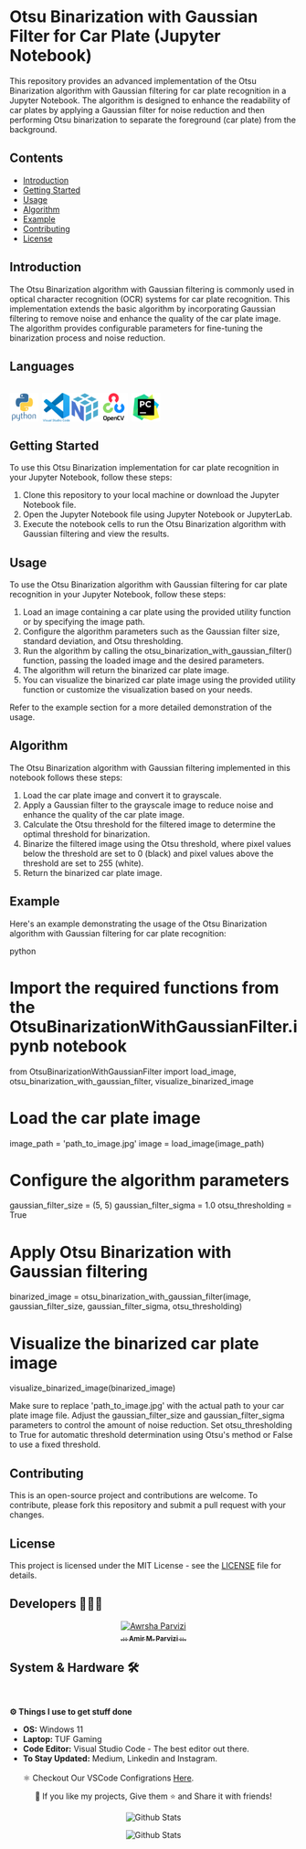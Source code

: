 # Otsu Binarization with Gaussian Filter for Car Plate (Jupyter Notebook)

This repository provides an advanced implementation of the Otsu Binarization algorithm with Gaussian filtering for car plate recognition in a Jupyter Notebook. The algorithm is designed to enhance the readability of car plates by applying a Gaussian filter for noise reduction and then performing Otsu binarization to separate the foreground (car plate) from the background.

## Contents

- [Introduction](#introduction)
- [Getting Started](#getting-started)
- [Usage](#usage)
- [Algorithm](#algorithm)
- [Example](#example)
- [Contributing](#contributing)
- [License](#license)

## Introduction

The Otsu Binarization algorithm with Gaussian filtering is commonly used in optical character recognition (OCR) systems for car plate recognition. This implementation extends the basic algorithm by incorporating Gaussian filtering to remove noise and enhance the quality of the car plate image. The algorithm provides configurable parameters for fine-tuning the binarization process and noise reduction.

## Languages  
<code>
<img align="center" src="https://github.com/devicons/devicon/blob/v2.15.1/icons/python/python-original-wordmark.svg" width="50" height="50" /> <img align="center" src="https://github.com/devicons/devicon/blob/v2.15.1/icons/vscode/vscode-original-wordmark.svg" width="50" height="50"/><img align="center" src="https://github.com/devicons/devicon/blob/v2.15.1/icons/numpy/numpy-original.svg" width="50" height="50"/><img align="center" src="https://github.com/devicons/devicon/blob/v2.15.1/icons/opencv/opencv-original-wordmark.svg" width="50" height="50" /> <img align="center" src="https://github.com/devicons/devicon/blob/v2.15.1/icons/pycharm/pycharm-original.svg" width="50" height="50"/>
</code>

## Getting Started

To use this Otsu Binarization implementation for car plate recognition in your Jupyter Notebook, follow these steps:

1. Clone this repository to your local machine or download the Jupyter Notebook file.
1. Open the Jupyter Notebook file using Jupyter Notebook or JupyterLab.
1. Execute the notebook cells to run the Otsu Binarization algorithm with Gaussian filtering and view the results.

## Usage

To use the Otsu Binarization algorithm with Gaussian filtering for car plate recognition in your Jupyter Notebook, follow these steps:

1. Load an image containing a car plate using the provided utility function or by specifying the image path.
1. Configure the algorithm parameters such as the Gaussian filter size, standard deviation, and Otsu thresholding.
1. Run the algorithm by calling the otsu_binarization_with_gaussian_filter() function, passing the loaded image and the desired parameters.
1. The algorithm will return the binarized car plate image.
1. You can visualize the binarized car plate image using the provided utility function or customize the visualization based on your needs.

Refer to the example section for a more detailed demonstration of the usage.

## Algorithm

The Otsu Binarization algorithm with Gaussian filtering implemented in this notebook follows these steps:

1. Load the car plate image and convert it to grayscale.
1. Apply a Gaussian filter to the grayscale image to reduce noise and enhance the quality of the car plate image.
1. Calculate the Otsu threshold for the filtered image to determine the optimal threshold for binarization.
1. Binarize the filtered image using the Otsu threshold, where pixel values below the threshold are set to 0 (black) and pixel values above the threshold are set to 255 (white).
1. Return the binarized car plate image.

## Example

Here's an example demonstrating the usage of the Otsu Binarization algorithm with Gaussian filtering for car plate recognition:

python
# Import the required functions from the OtsuBinarizationWithGaussianFilter.ipynb notebook
from OtsuBinarizationWithGaussianFilter import load_image, otsu_binarization_with_gaussian_filter, visualize_binarized_image

# Load the car plate image
image_path = 'path_to_image.jpg'
image = load_image(image_path)

# Configure the algorithm parameters
gaussian_filter_size = (5, 5)
gaussian_filter_sigma = 1.0
otsu_thresholding = True

# Apply Otsu Binarization with Gaussian filtering
binarized_image = otsu_binarization_with_gaussian_filter(image, gaussian_filter_size, gaussian_filter_sigma, otsu_thresholding)

# Visualize the binarized car plate image
visualize_binarized_image(binarized_image)


Make sure to replace 'path_to_image.jpg' with the actual path to your car plate image file. Adjust the gaussian_filter_size and gaussian_filter_sigma parameters to control the amount of noise reduction. Set otsu_thresholding to True for automatic threshold determination using Otsu's method or False to use a fixed threshold.

## Contributing

This is an open-source project and contributions are welcome. To contribute, please fork this repository and submit a pull request with your changes.

## License

This project is licensed under the MIT License - see the [LICENSE](LICENSE) file for details.

## Developers 👨🏻‍💻
<p align="center">
<a href="https://github.com/Awrsha"><img src="https://avatars.githubusercontent.com/u/89135083?v=4" width="100;" alt="Awrsha Parvizi"/><br /><sub><b>.:: Amir M. Parvizi ::.</b></sub></a>
</p>

## System & Hardware 🛠  
<br> <summary><b>⚙️ Things I use to get stuff done</b></summary> <ul> <li><b>OS:</b> Windows 11</li> <li><b>Laptop: </b>TUF Gaming</li> <li><b>Code Editor:</b> Visual Studio Code - The best editor out there.</li> <li><b>To Stay Updated:</b> Medium, Linkedin and Instagram.</li> <br /> ⚛️ Checkout Our VSCode Configrations <a href="">Here</a>. </ul> <p align="center">💙 If you like my projects, Give them ⭐ and Share it with friends!</p></p><p align="center"><img height="27" src="https://raw.githubusercontent.com/mayhemantt/mayhemantt/Update/svg/Bottom.svg" alt="Github Stats" /></p>

<p align="center">
<img src="https://raw.githubusercontent.com/mayhemantt/mayhemantt/Update/svg/Bottom.svg" alt="Github Stats" />
</p>
